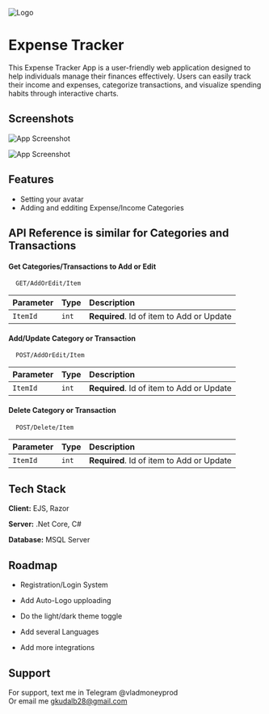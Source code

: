 ![Logo](https://sun9-78.userapi.com/impg/UGE_i9QtOTz_GlL6JTh7O4MCsREkGdnGcUpZew/Q9xbo6TcBm0.jpg?size=32x32&quality=95&sign=2ec6c8870a1267c5b5ca6c21d8caf1bd&type=album)
# Expense Tracker

This Expense Tracker App is a user-friendly web application designed to help individuals manage their finances effectively. Users can easily track their income and expenses, categorize transactions, and visualize spending habits through interactive charts.


## Screenshots

![App Screenshot](https://sun9-15.userapi.com/impg/cf63tIHgXqcRqoRPfDjZRzHVU-Y1i8modsCFRw/1uegMODX9jg.jpg?size=1920x1080&quality=95&sign=08b15a669fead9e31c61cd88c2a46c80&type=album)

![App Screenshot](https://sun9-57.userapi.com/impg/uEAY7am8vMQlcaaBty0XSEOa8dkwJPVjjf6KCg/IVVruW_kKtY.jpg?size=1920x1080&quality=95&sign=12457b936ee4b18e53588ae589bb80b3&type=album)
## Features

- Setting your avatar
- Adding and edditing Expense/Income Categories


## API Reference is similar for Categories and Transactions

#### Get Categories/Transactions to Add or Edit

```http
  GET/AddOrEdit/Item
```

| Parameter | Type     | Description                |
| :-------- | :------- | :------------------------- |
| `ItemId` | `int` | **Required**. Id of item to Add or Update |

#### Add/Update Category or Transaction

```http
  POST/AddOrEdit/Item
```

| Parameter | Type     | Description                |
| :-------- | :------- | :------------------------- |
| `ItemId` | `int` | **Required**. Id of item to Add or Update |

#### Delete Category or Transaction

```http
  POST/Delete/Item
```

| Parameter | Type     | Description                |
| :-------- | :------- | :------------------------- |
| `ItemId` | `int` | **Required**. Id of item to Add or Update |





## Tech Stack

**Client:** EJS, Razor

**Server:** .Net Core, C#

**Database:** MSQL Server


## Roadmap

- Registration/Login System

- Add Auto-Logo upploading

- Do the light/dark theme toggle

- Add several Languages

- Add more integrations
## Support

For support, text me in Telegram @vladmoneyprod\
Or email me gkudalb28@gmail.com
